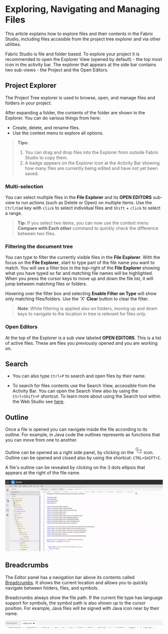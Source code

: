 <web>

# Exploring, Navigating and Managing Files

This article explains how to explore files and their contents in the Fabric Studio, including files accesible from the project tree explorer and via other utilities.

 

Fabric Studio is file and folder based. To explore your project it is recommended to open the Explorer View (opened by default) - the top most icon in the activity bar. The explorer that appears at the side bar contains two sub-views - the Project and the Open Editors.

## Project Explorer

The Project Tree explorer is used to browse, open, and manage files and folders in your project. 

After expanding a folder, the contents of the folder are shown in the Explorer. You can do various things from here:

* Create, delete, and rename files.
* Use the context menu to explore all options.

>**Tips:** 
>
>1. You can drag and drop files into the Explorer from outside Fabric Studio to copy them.
>2. A badge appears on the Explorer icon at the Activity Bar showing how many files are currently being edited and have not yet been saved.



### Multi-selection

You can select multiple files in the **File Explorer** and its **OPEN EDITORS** sub-view to run actions (such as Delete or Open) on multiple items. Use the `Ctrl/Cmd` key with `click` to select individual files and `Shift` + `click` to select a range. 

> **Tip:** If you select two items, you can now use the context menu **Compare with Each other** command to quickly check the difference between two files.



### Filtering the document tree

You can type to filter the currently visible files in the **File Explorer**. With the focus on the **File Explorer**, start to type part of the file name you want to match. You will see a filter box in the top-right of the **File Explorer** showing what you have typed so far and matching file names will be highlighted. When you press the cursor keys to move up and down the file list, it will jump between matching files or folders.

Hovering over the filter box and selecting **Enable Filter on Type** will show only matching files/folders. Use the 'X' **Clear** button to clear the filter.

>**Note**: While filtering is applied also on folders, moving up and down keys to navigate to the location in tree is relevant for files only.



### Open Editors

At the top of the Explorer is a sub view labeled **OPEN EDITORS**. This is a list of active files. These are files you previously opened and you are working on. 



## Search

* You can also type `Ctrl+P` to search and open files by their name. 

- To search for files contents use the Search View, accessible from the Activity Bar. You can open the Search View also by using the  `Ctrl+Shift+F` shortcut. To learn more about using the Search tool within the Web Studio see [here](22_web_search.md).



## Outline

Once a file is opened you can navigate inside the file according to its outline. For example, in Java code the outlines represents as functions that you can move from one to another.

Outline can be opened as a right side panel, by clicking on the ![](images/web/outline.png) icon. Outline can be opened and closed also by using the shortcut: `CTRL+SHIFT+I`.

A file's outline can be revealed by clicking on the 3 dots ellipsis that appears at the right of the file name.

![](images/web/21_outline_anim.gif)



## Breadcrumbs

The Editor panel has a navigation bar above its contents called [Breadcrumbs](https://en.wikipedia.org/wiki/Breadcrumb_(navigation)). It shows the current location and allows you to quickly navigate between folders, files, and symbols.

Breadcrumbs always show the file path. If the current file type has language support for symbols, the symbol path is also shown up to the cursor position. For example, Java files will be signed with Java icon near by their name.



![](images/web/breadcrumbs.png)



